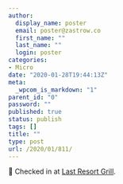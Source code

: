 ```yaml
---
author:
  display_name: poster
  email: poster@zastrow.co
  first_name: ""
  last_name: ""
  login: poster
categories:
- Micro
date: "2020-01-28T19:44:13Z"
meta:
  _wpcom_is_markdown: "1"
parent_id: "0"
password: ""
published: true
status: publish
tags: []
title: ""
type: post
url: /2020/01/811/
---
```

<p><span>📍</span> Checked in at <a href="http://foursquare.com/v/4b16a08df964a52017bb23e3">Last Resort Grill</a>.</p>
